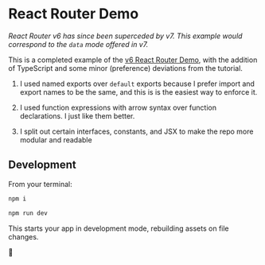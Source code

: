 # React Router Demo

_React Router v6 has since been superceded by v7. This example would correspond to the `data` mode offered in v7._

This is a completed example of the [v6 React Router Demo](https://reactrouter.com/6.30.0/start/tutorial), with the addition of TypeScript and some minor (preference) deviations from the tutorial.

1. I used named exports over `default` exports because I prefer import and export names to be the same, and this is is the easiest way to enforce it.

2. I used function expressions with arrow syntax over function declarations. I just like them better.

3. I split out certain interfaces, constants, and JSX to make the repo more modular and readable

## Development

From your terminal:

```sh
npm i

npm run dev
```

This starts your app in development mode, rebuilding assets on file changes.

👋
